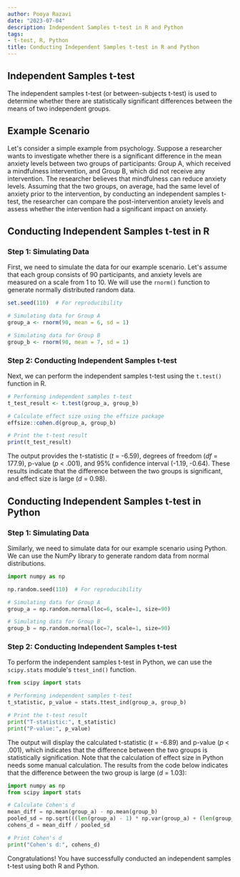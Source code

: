 ```yaml
---
author: Pooya Razavi
date: "2023-07-04"
description: Independent Samples t-test in R and Python
tags:
- t-test, R, Python
title: Conducting Independent Samples t-test in R and Python
---
```


## Independent Samples t-test
The independent samples t-test (or between-subjects t-test) is used to determine whether there are statistically significant differences between the means of two independent groups. 

## Example Scenario
Let's consider a simple example from psychology. Suppose a researcher wants to investigate whether there is a significant difference in the mean anxiety levels between two groups of participants: Group A, which received a mindfulness intervention, and Group B, which did not receive any intervention. The researcher believes that mindfulness can reduce anxiety levels. Assuming that the two groups, on average, had the same level of anxiety prior to the intervention, by conducting an independent samples t-test, the researcher can compare the post-intervention anxiety levels and assess whether the intervention had a significant impact on anxiety.

## Conducting Independent Samples t-test in R

### Step 1: Simulating Data
First, we need to simulate the data for our example scenario. Let's assume that each group consists of 90 participants, and anxiety levels are measured on a scale from 1 to 10. We will use the `rnorm()` function to generate normally distributed random data.

```R
set.seed(110)  # For reproducibility

# Simulating data for Group A
group_a <- rnorm(90, mean = 6, sd = 1)

# Simulating data for Group B
group_b <- rnorm(90, mean = 7, sd = 1)
```

### Step 2: Conducting Independent Samples t-test
Next, we can perform the independent samples t-test using the `t.test()` function in R.

```R
# Performing independent samples t-test
t_test_result <- t.test(group_a, group_b)

# Calculate effect size using the effsize package
effsize::cohen.d(group_a, group_b)

# Print the t-test result
print(t_test_result)
```

The output provides the t-statistic (_t_ = -6.59), degrees of freedom (_df_ = 177.9), p-value (_p_ < .001), and 95% confidence interval (-1.19, -0.64). These results indicate that the difference between the two groups is significant, and effect size is large (_d_ = 0.98).

## Conducting Independent Samples t-test in Python

### Step 1: Simulating Data
Similarly, we need to simulate data for our example scenario using Python. We can use the NumPy library to generate random data from normal distributions.

```python
import numpy as np

np.random.seed(110)  # For reproducibility

# Simulating data for Group A
group_a = np.random.normal(loc=6, scale=1, size=90)

# Simulating data for Group B
group_b = np.random.normal(loc=7, scale=1, size=90)
```

### Step 2: Conducting Independent Samples t-test
To perform the independent samples t-test in Python, we can use the `scipy.stats` module's `ttest_ind()` function.

```python
from scipy import stats

# Performing independent samples t-test
t_statistic, p_value = stats.ttest_ind(group_a, group_b)

# Print the t-test result
print("T-statistic:", t_statistic)
print("P-value:", p_value)
```

The output will display the calculated t-statistic  (_t_ = -6.89) and p-value (_p_ < .001), which indicates that the difference between the two groups is statistically signification. Note that the calculation of effect size in Python needs some manual calculation. The results from the code below indicates that the difference between the two group is large (_d_ = 1.03):

```python
import numpy as np
from scipy import stats

# Calculate Cohen's d
mean_diff = np.mean(group_a) - np.mean(group_b)
pooled_sd = np.sqrt(((len(group_a) - 1) * np.var(group_a) + (len(group_b) - 1) * np.var(group_b)) / (len(group_a) + len(group_b) - 2))
cohens_d = mean_diff / pooled_sd

# Print Cohen's d
print("Cohen's d:", cohens_d)
```


Congratulations! You have successfully conducted an independent samples t-test using both R and Python.